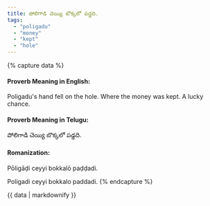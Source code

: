 ```yaml
---
title: పోలిగాడి చెయ్యి బొక్కలో పడ్డది.
tags:
  - "poligadu"
  - "money"
  - "kept"
  - "hole"
---
```


{% capture data %}
#### Proverb Meaning in English:
Poligadu's hand fell on the hole.
Where the money was kept.
A lucky chance.

#### Proverb Meaning in Telugu:
పోలిగాడి చెయ్యి బొక్కలో పడ్డది.

#### Romanization:
Pōligāḍi ceyyi bokkalō paḍḍadi.

Poligadi ceyyi bokkalo paddadi.
{% endcapture %}

{{ data | markdownify }}

